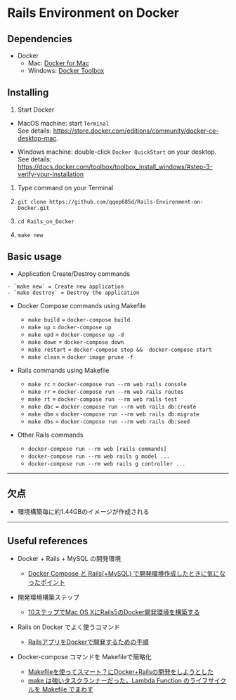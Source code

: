 # Rails Environment on Docker

## Dependencies
- Docker
  - Mac: [Docker for Mac](https://store.docker.com/editions/community/docker-ce-desktop-mac)
  - Windows: [Docker Toolbox](https://docs.docker.com/toolbox/toolbox_install_windows/)

## Installing
1. Start Docker

  - MacOS machine: start `Terminal`  
  See details: https://store.docker.com/editions/community/docker-ce-desktop-mac.

  - Windows machine: double-click `Docker QuickStart` on your desktop.  
  See details: https://docs.docker.com/toolbox/toolbox_install_windows/#step-3-verify-your-installation

1. Type command on your Terminal  

  1. `git clone https://github.com/qqep685d/Rails-Environment-on-Docker.git`

  1. `cd Rails_on_Docker`

  1. `make new`

## Basic usage


  -  Application Create/Destroy commands

    - `make new` = Create new application
    - `make destroy` = Destroy the application


  - Docker Compose commands using Makefile

    - `make build` = `docker-compose build`
    - `make up` = `docker-compose up`
    - `make upd` = `docker-compose up -d`
    - `make down` = `docker-compose down`
    - `make restart` = `docker-compose stop &&  docker-compose start`
    - `make clean` = `docker image prune -f`


  - Rails commands using Makefile

    - `make rc` = `docker-compose run --rm web rails console`
    - `make rr` = `docker-compose run --rm web rails routes`
    - `make rt` = `docker-compose run --rm web rails test`
    - `make dbc` = `docker-compose run --rm web rails db:create`
    - `make dbm` = `docker-compose run --rm web rails db:migrate`
    - `make dbs` = `docker-compose run --rm web rails db:seed`


  - Other Rails commands
    - `docker-compose run --rm web [rails commands]`
    - `docker-compose run --rm web rails g model ...`
    - `docker-compose run --rm web rails g controller ...`


---

## 欠点
- 環境構築毎に約1.44GBのイメージが作成される

---

## Useful references
- Docker + Rails + MySQL の開発環境  
  - [Docker Compose と Rails(+MySQL) で開発環境作成したときに気になったポイント](https://qiita.com/nak1114/items/1f7d48ff661555726427)


- 開発環境構築ステップ
  - [10ステップでMac OS XにRails5のDocker開発環境を構築する](https://qiita.com/hiraokashi/items/3f712c90b59845c6a77d)


- Rails on Docker でよく使うコマンド
  - [RailsアプリをDockerで開発するための手順](https://qiita.com/togana/items/30b22fc39fe6f7a188ec)


- Docker-compose コマンドを Makefileで簡略化  
  - [Makefileを使ってスマート？にDocker+Railsの開発をしようとした](https://qiita.com/ekueku33/items/121ff7b44f76ab4b2271)
  - [make は強いタスクランナーだった。Lambda Function のライフサイクルを Makefile でまわす](https://dev.classmethod.jp/server-side/serverless/lambda-deploy-with-make/)

